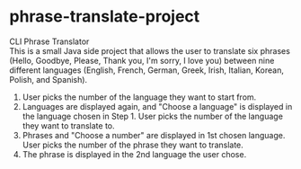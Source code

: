 # phrase-translate-project
CLI Phrase Translator  
This is a small Java side project that allows the user to translate six phrases (Hello, Goodbye, Please, Thank you, I'm sorry, I love you) between nine different languages (English, French, German, Greek, Irish, Italian, Korean, Polish, and Spanish).  
1. User picks the number of the language they want to start from.
2. Languages are displayed again, and "Choose a language" is displayed in the language chosen in Step 1. User picks the number of the language they want to translate to.
3. Phrases and "Choose a number" are displayed in 1st chosen language. User picks the number of the phrase they want to translate.
4. The phrase is displayed in the 2nd language the user chose.
